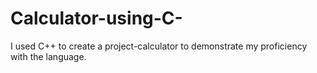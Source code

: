 # Calculator-using-C-
I used C++ to create a project-calculator to demonstrate my proficiency with the language.
